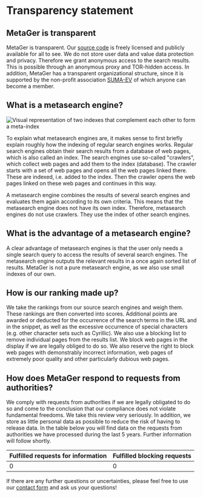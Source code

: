 Transparency statement
======================

MetaGer is transparent
----------------------

MetaGer is transparent. Our [source code](https://gitlab.metager.de/open-source/MetaGer) is freely licensed and publicly available for all to see. We do not store user data and value data protection and privacy. Therefore we grant anonymous access to the search results. This is possible through an anonymous proxy and TOR-hidden access. In addition, MetaGer has a transparent organizational structure, since it is supported by the non-profit association [SUMA-EV](https://suma-ev.de/) of which anyone can become a member.

What is a metasearch engine?
----------------------------

![Visual representation of two indexes that complement each other to form a meta-index](/img/transparency-metaindex.svg)

To explain what metasearch engines are, it makes sense to first briefly explain roughly how the indexing of regular search engines works. Regular search engines obtain their search results from a database of web pages, which is also called an index. The search engines use so-called "crawlers", which collect web pages and add them to the index (database). The crawler starts with a set of web pages and opens all the web pages linked there. These are indexed, i.e. added to the index. Then the crawler opens the web pages linked on these web pages and continues in this way.

A metasearch engine combines the results of several search engines and evaluates them again according to its own criteria. This means that the metasearch engine does not have its own index. Therefore, metasearch engines do not use crawlers. They use the index of other search engines.

What is the advantage of a metasearch engine?
---------------------------------------------

A clear advantage of metasearch engines is that the user only needs a single search query to access the results of several search engines. The metasearch engine outputs the relevant results in a once again sorted list of results. MetaGer is not a pure metasearch engine, as we also use small indexes of our own.

How is our ranking made up?
---------------------------

We take the rankings from our source search engines and weigh them. These rankings are then converted into scores. Additional points are awarded or deducted for the occurrence of the search terms in the URL and in the snippet, as well as the excessive occurrence of special characters (e.g. other character sets such as Cyrillic). We also use a blocking list to remove individual pages from the results list. We block web pages in the display if we are legally obliged to do so. We also reserve the right to block web pages with demonstrably incorrect information, web pages of extremely poor quality and other particularly dubious web pages.

How does MetaGer respond to requests from authorities?
------------------------------------------------------

We comply with requests from authorities if we are legally obligated to do so and come to the conclusion that our compliance does not violate fundamental freedoms. We take this review very seriously. In addition, we store as little personal data as possible to reduce the risk of having to release data. In the table below you will find data on the requests from authorities we have processed during the last 5 years. Further information will follow shortly.

| Fulfilled requests for information | Fulfilled blocking requests |
| --- | --- |
| 0   | 0   |

If there are any further questions or uncertainties, please feel free to use our [contact form](https://metager.org/kontakt) and ask us your questions!